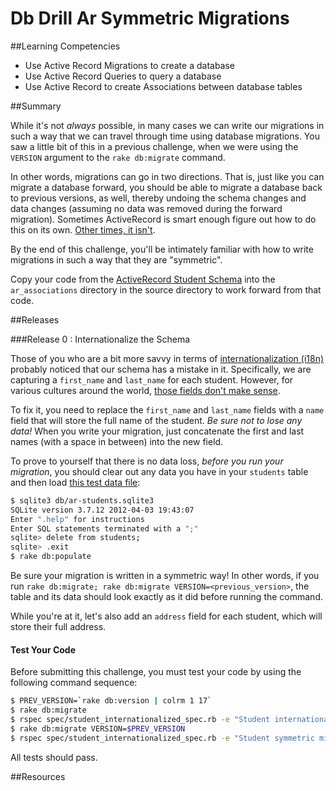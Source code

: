 # Db Drill Ar Symmetric Migrations 
 
##Learning Competencies 

* Use Active Record Migrations to create a database
* Use Active Record Queries to query a database
* Use Active Record to create Associations between database tables

##Summary 

 While it's not *always* possible, in many cases we can write our migrations in such a way that we can travel through time using database migrations. You saw a little bit of this in a previous challenge, when we were using the `VERSION` argument to the `rake db:migrate` command.

In other words, migrations can go in two directions. That is, just like you can migrate a database forward, you should be able to migrate a database back to previous versions, as well, thereby undoing the schema changes and data changes (assuming no data was removed during the forward migration). Sometimes ActiveRecord is smart enough figure out how to do this on its own. [Other times, it isn't](http://guides.rubyonrails.org/migrations.html#using-the-up-down-methods).

By the end of this challenge, you'll be intimately familiar with how to write migrations in such a way that they are "symmetric".

Copy your code from the [ActiveRecord Student Schema](https://github.com/sea-lions-2014/db-drill-ar-student-schema-challenge) into the `ar_associations` directory in the source directory to work forward from that code. 


##Releases

###Release 0 : Internationalize the Schema

Those of you who are a bit more savvy in terms of [internationalization (i18n)](http://en.wikipedia.org/wiki/Internationalization_and_localization) probably noticed that our schema has a mistake in it. Specifically, we are capturing a `first_name` and `last_name` for each student. However, for various cultures around the world, [those fields don't make sense](http://www.w3.org/International/questions/qa-personal-names).

To fix it, you need to replace the `first_name` and `last_name` fields with a `name` field that will store the full name of the student. *Be sure not to lose any data!* When you write your migration, just concatenate the first and last names (with a space in between) into the new field.

To prove to yourself that there is no data loss, *before you run your migration*, you should clear out any data you have in your `students` table and then load [this test data file](https://raw.github.com/dbc-challenges/ar-student-schema/master/db/data/students.csv):

```bash
$ sqlite3 db/ar-students.sqlite3
SQLite version 3.7.12 2012-04-03 19:43:07
Enter ".help" for instructions
Enter SQL statements terminated with a ";"
sqlite> delete from students;
sqlite> .exit
$ rake db:populate
```

Be sure your migration is written in a symmetric way! In other words, if you run `rake db:migrate; rake db:migrate VERSION=<previous_version>`, the table and its data should look exactly as it did before running the command.

While you're at it, let's also add an `address` field for each student, which will store their full address.

#### Test Your Code

Before submitting this challenge, you must test your code by using the following command sequence:

```bash
$ PREV_VERSION=`rake db:version | colrm 1 17`
$ rake db:migrate
$ rspec spec/student_internationalized_spec.rb -e "Student internationalized"
$ rake db:migrate VERSION=$PREV_VERSION
$ rspec spec/student_internationalized_spec.rb -e "Student symmetric migration"
```

All tests should pass. 


<!--  ##Optimize Your Learning  -->

##Resources